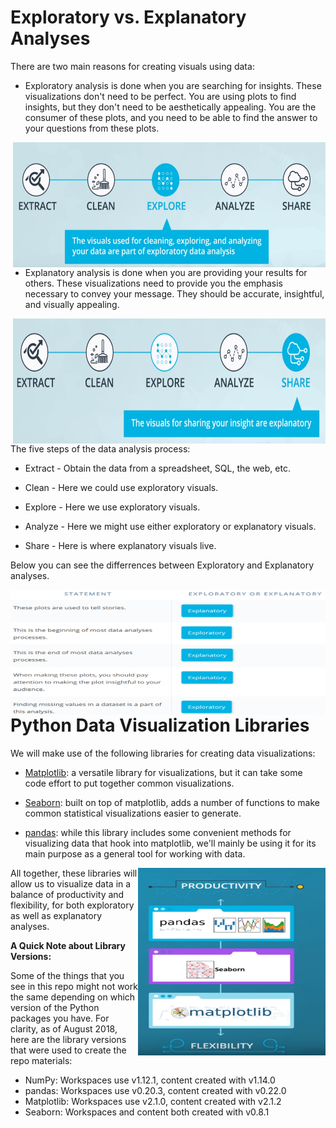 
# Exploratory vs. Explanatory Analyses

There are two main reasons for creating visuals using data:

   * Exploratory analysis is done when you are searching for insights. These visualizations don't need to be perfect. You are using plots to find insights, but they don't need to be aesthetically appealing. You are the consumer of these plots, and you need to be able to find the answer to your questions from these plots.
   
 <img src="../img/2.PNG" alt="" width="500" height="200" align="right">
   
   * Explanatory analysis is done when you are providing your results for others. These visualizations need to provide you the emphasis necessary to convey your message. They should be accurate, insightful, and visually appealing.
<img src="../img/3.PNG" alt="" width="500" height="200" align="right">

The five steps of the data analysis process:

   * Extract - Obtain the data from a spreadsheet, SQL, the web, etc.

   * Clean - Here we could use exploratory visuals.

   * Explore - Here we use exploratory visuals.

   * Analyze - Here we might use either exploratory or explanatory visuals.
   
   * Share - Here is where explanatory visuals live.

Below you can see the differrences between Exploratory and Explanatory analyses.


  <img src="../img/4.PNG" alt="" width="600" height="200" align="right">


# Python Data Visualization Libraries

We will make use of the following libraries for creating data visualizations:

   * [Matplotlib](https://matplotlib.org/): a versatile library for visualizations, but it can take some code effort to put together common visualizations.
    
    
   * [Seaborn](https://seaborn.pydata.org/): built on top of matplotlib, adds a number of functions to make common statistical visualizations easier to generate.
    
   * [pandas](https://pandas.pydata.org/): while this library includes some convenient methods for visualizing data that hook into matplotlib, we'll mainly be using it for its main purpose as a general tool for working with data.


<img src="../img/5.PNG" alt="" width="300" height="300" align="right">



All together, these libraries will allow us to visualize data in a balance of productivity and flexibility, for both exploratory as well as explanatory analyses.

**A Quick Note about Library Versions:**

Some of the things that you see in this repo might not work the same depending on which version of the Python packages you have. For clarity, as of August 2018, here are the library versions that were used to create the repo materials:

  * NumPy: Workspaces use v1.12.1, content created with v1.14.0
  * pandas: Workspaces use v0.20.3, content created with v0.22.0
  * Matplotlib: Workspaces use v2.1.0, content created with v2.1.2
  * Seaborn: Workspaces and content both created with v0.8.1

